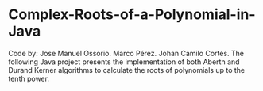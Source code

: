 # Complex-Roots-of-a-Polynomial-in-Java
Code by: Jose Manuel Ossorio. Marco Pérez. Johan Camilo Cortés.
The following Java project presents the implementation of both Aberth and Durand Kerner algorithms to calculate the roots of polynomials up to the tenth power.
